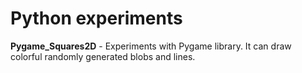# Python experiments

**Pygame_Squares2D** - Experiments with Pygame library. It can draw colorful randomly generated blobs and lines.
